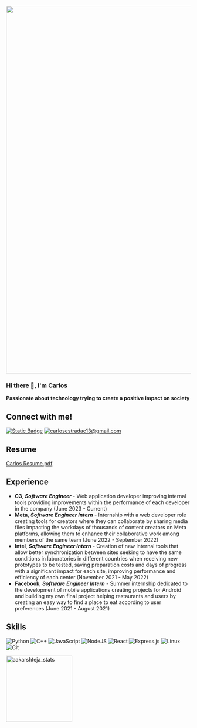 <div id="header" align="center">
  <img src=https://media0.giphy.com/media/VPpkvgTIJ817dfQOXI/giphy.gif?cid=ecf05e47n9idvjp0uarb8ed8avkdqscg6l5gbfgk0duq73r3&ep=v1_gifs_search&rid=giphy.gif&ct=g width="1000"/>
</div>

### Hi there 👋, I'm Carlos

  **Passionate about technology trying to create a positive impact on society**

## Connect with me!
[![Static Badge](https://img.shields.io/badge/Connect!-blue?style=for-the-badge&logo=linkedin)](https://www.linkedin.com/in/carlos-estrada-ceballos/)
[![carlosestradac13@gmail.com](https://shields.io/badge/%F0%9F%93%A8%20carlosestradac13@gmail.com-beige?style=for-the-badge)](mailto:carlosestradac13@gmail.com)

## Resume
[Carlos Resume.pdf](https://github.com/CarlosChivas/CarlosChivas/files/12788004/Carlos.Resume.pdf)

## Experience

- **C3**, ***Software Engineer*** - Web application developer improving internal tools providing improvements within the performance of each developer in the company (June 2023 - Current)
- **Meta**, ***Software Engineer Intern*** - Internship with a web developer role creating tools for creators where they can collaborate by sharing media files impacting the workdays of thousands of content creators on Meta platforms, allowing them to enhance their collaborative work among members of the same team (June 2022 - September 2022)
- **Intel**, ***Software Engineer Intern*** - Creation of new internal tools that allow better synchronization between sites seeking to have the same conditions in laboratories in different countries when receiving new prototypes to be tested, saving preparation costs and days of progress with a significant impact for each site, improving performance and efficiency of each center (November 2021 - May 2022)
- **Facebook**, ***Software Engineer Intern*** - Summer internship dedicated to the development of mobile applications creating projects for Android and building my own final project helping restaurants and users by creating an easy way to find a place to eat according to user preferences (June 2021 - August 2021)

## Skills
![Python](https://img.shields.io/badge/python-3670A0?style=for-the-badge&logo=python&logoColor=ffdd54)
![C++](https://img.shields.io/badge/c++-%2300599C.svg?style=for-the-badge&logo=c%2B%2B&logoColor=white)
![JavaScript](https://img.shields.io/badge/javascript-%23323330.svg?style=for-the-badge&logo=javascript&logoColor=%23F7DF1E)
![NodeJS](https://img.shields.io/badge/node.js-6DA55F?style=for-the-badge&logo=node.js&logoColor=white)
![React](https://img.shields.io/badge/react-%2320232a.svg?style=for-the-badge&logo=react&logoColor=%2361DAFB)
![Express.js](https://img.shields.io/badge/express.js-%23404d59.svg?style=for-the-badge&logo=express&logoColor=%2361DAFB)
![Linux](https://img.shields.io/badge/Linux-FCC624?style=for-the-badge&logo=linux&logoColor=black)
![Git](https://img.shields.io/badge/git-%23F05033.svg?style=for-the-badge&logo=git&logoColor=white)

<!--[![Anurag's GitHub stats](https://github-readme-stats.vercel.app/api?username=CarlosChivas)](https://github.com/anuraghazra/github-readme-stats)--!>
<img height="180em" src="https://github-readme-stats.vercel.app/api/top-langs/?username=CarlosChivas&layout=compact" alt="aakarshteja_stats" />



